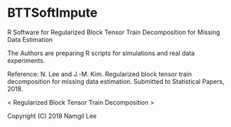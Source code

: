 # BTTSoftImpute
R Software for Regularized Block Tensor Train Decomposition for Missing Data Estimation

The Authors are preparing R scripts for simulations and real data experiments.


Reference:
  N. Lee and J.-M. Kim. Regularized block tensor train decomposition for missing data estimation. Submitted to Statistical Papers, 2018. 
  
< Regularized Block Tensor Train Decomposition >

Copyright (C) 2018 Namgil Lee
